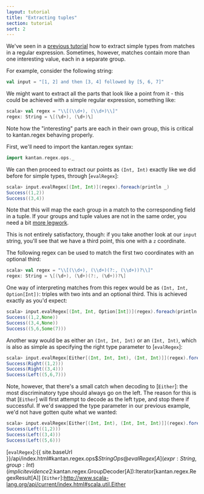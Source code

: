 ```yaml
---
layout: tutorial
title: "Extracting tuples"
section: tutorial
sort: 2
---
```

We've seen in a [previous tutorial](primitive_types.html) how to extract simple types from matches in a regular
expression. Sometimes, however, matches contain more than one interesting value, each in a separate group.

For example, consider the following string:

```scala
val input = "[1, 2] and then [3, 4] followed by [5, 6, 7]"
```

We might want to extract all the parts that look like a point from it - this could be achieved with a simple regular
expression, something like:

```scala
scala> val regex = "\\[(\\d+), (\\d+)\\]"
regex: String = \[(\d+), (\d+)\]
```

Note how the "interesting" parts are each in their own group, this is critical to kantan.regex behaving properly. 

First, we'll need to import the kantan.regex syntax:

```scala
import kantan.regex.ops._
```

We can then proceed to extract our points as `(Int, Int)` exactly like we did before for simple types, through
[`evalRegex`]:

```scala
scala> input.evalRegex[(Int, Int)](regex).foreach(println _)
Success((1,2))
Success((3,4))
```

Note that this will map the each group in a match to the corresponding field in a tuple. If your groups and tuple
values are not in the same order, you need a bit [more legwork](case_classes.html).

This is not entirely satisfactory, though: if you take another look at our `input` string, you'll see that we have a
third point, this one with a `z` coordinate.

The following regex can be used to match the first two coordinates with an optional third:

```scala
scala> val regex = "\\[(\\d+), (\\d+)(?:, (\\d+))?\\]"
regex: String = \[(\d+), (\d+)(?:, (\d+))?\]
```

One way of interpreting matches from this regex would be as `(Int, Int, Option[Int])`: triples with two ints and an
optional third. This is achieved exactly as you'd expect:

```scala
scala> input.evalRegex[(Int, Int, Option[Int])](regex).foreach(println _)
Success((1,2,None))
Success((3,4,None))
Success((5,6,Some(7)))
```

Another way would be as either an `(Int, Int, Int)` or an `(Int, Int)`, which is also as simple as specifying the
right type parameter to [`evalRegex`]:

```scala
scala> input.evalRegex[Either[(Int, Int, Int), (Int, Int)]](regex).foreach(println _)
Success(Right((1,2)))
Success(Right((3,4)))
Success(Left((5,6,7)))
```

Note, however, that there's a small catch when decoding to [`Either`]: the most discriminatory type should always go
on the left. The reason for this is that [`Either`] will first attempt to decode as the left type, and stop there if
successful.  If we'd swapped the type parameter in our previous example, we'd not have gotten quite what we wanted:

```scala
scala> input.evalRegex[Either[(Int, Int), (Int, Int, Int)]](regex).foreach(println _)
Success(Left((1,2)))
Success(Left((3,4)))
Success(Left((5,6)))
```

[`evalRegex`]:{{ site.baseUrl }}/api/index.html#kantan.regex.ops$$StringOps@evalRegex[A](expr:String,group:Int)(implicitevidence$2:kantan.regex.GroupDecoder[A]):Iterator[kantan.regex.RegexResult[A]]
[`Either`]:http://www.scala-lang.org/api/current/index.html#scala.util.Either
